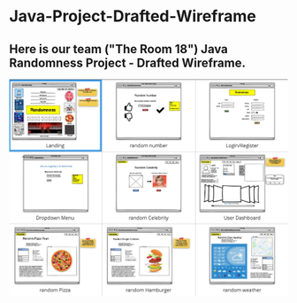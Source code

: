 # Java-Project-Drafted-Wireframe

## Here is our team ("The Room 18") Java Randomness Project - Drafted Wireframe.

![alt text](https://github.com/michaelnlay/Java-Project-Drafted-Wireframe/blob/main/random.JPG?raw=true)

